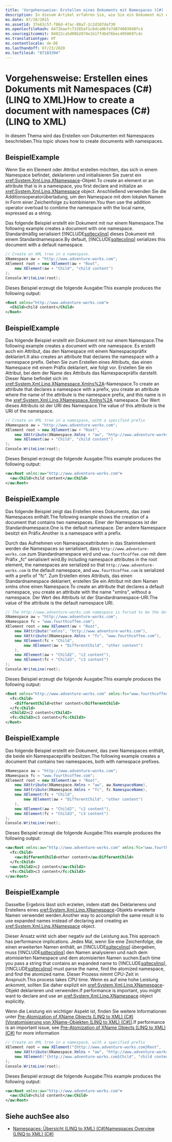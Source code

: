 ```yaml
---
title: 'Vorgehensweise: Erstellen eines Dokuments mit Namespaces (C#) (LINQ to XML)'
description: In diesem Artikel erfahren Sie, wie Sie ein Dokument mit einem Namespace in LINQ to XML in C# erstellen, indem Sie ein XNamespace-Objekt verwenden, um den Namespace mit dem lokalen Namen zu kombinieren.
ms.date: 07/20/2015
ms.assetid: 37e63c57-f86d-47ac-88a7-2c2d107def30
ms.openlocfilehash: 6472baefc73285af1c6dca0bfe7d874003940fc4
ms.sourcegitcommit: 04022ca5d00b2074e1b1ffdbd76bec4950697c4c
ms.translationtype: HT
ms.contentlocale: de-DE
ms.lasthandoff: 07/23/2020
ms.locfileid: "87103394"
---
```

# <a name="how-to-create-a-document-with-namespaces-c-linq-to-xml"></a><span data-ttu-id="f687b-103">Vorgehensweise: Erstellen eines Dokuments mit Namespaces (C#) (LINQ to XML)</span><span class="sxs-lookup"><span data-stu-id="f687b-103">How to create a document with namespaces (C#) (LINQ to XML)</span></span>
<span data-ttu-id="f687b-104">In diesem Thema wird das Erstellen von Dokumenten mit Namespaces beschrieben.</span><span class="sxs-lookup"><span data-stu-id="f687b-104">This topic shows how to create documents with namespaces.</span></span>  
  
## <a name="example"></a><span data-ttu-id="f687b-105">Beispiel</span><span class="sxs-lookup"><span data-stu-id="f687b-105">Example</span></span>  
 <span data-ttu-id="f687b-106">Wenn Sie ein Element oder Attribut erstellen möchten, das sich in einem Namespace befindet, deklarieren und initialisieren Sie zuerst ein <xref:System.Xml.Linq.XNamespace>-Objekt.</span><span class="sxs-lookup"><span data-stu-id="f687b-106">To create an element or an attribute that is in a namespace, you first declare and initialize an <xref:System.Xml.Linq.XNamespace> object.</span></span> <span data-ttu-id="f687b-107">Anschließend verwenden Sie die Additionsoperatorüberladung, um den Namespace mit dem lokalen Namen in Form einer Zeichenfolge zu kombinieren.</span><span class="sxs-lookup"><span data-stu-id="f687b-107">You then use the addition operator overload to combine the namespace with the local name, expressed as a string.</span></span>  
  
 <span data-ttu-id="f687b-108">Das folgende Beispiel erstellt ein Dokument mit nur einem Namespace.</span><span class="sxs-lookup"><span data-stu-id="f687b-108">The following example creates a document with one namespace.</span></span> <span data-ttu-id="f687b-109">Standardmäßig serialisiert [!INCLUDE[sqltecxlinq](~/includes/sqltecxlinq-md.md)] dieses Dokument mit einem Standardnamespace.</span><span class="sxs-lookup"><span data-stu-id="f687b-109">By default, [!INCLUDE[sqltecxlinq](~/includes/sqltecxlinq-md.md)] serializes this document with a default namespace.</span></span>  
  
```csharp  
// Create an XML tree in a namespace.  
XNamespace aw = "http://www.adventure-works.com";  
XElement root = new XElement(aw + "Root",  
    new XElement(aw + "Child", "child content")  
);  
Console.WriteLine(root);  
```  
  
 <span data-ttu-id="f687b-110">Dieses Beispiel erzeugt die folgende Ausgabe:</span><span class="sxs-lookup"><span data-stu-id="f687b-110">This example produces the following output:</span></span>  
  
```xml  
<Root xmlns="http://www.adventure-works.com">  
  <Child>child content</Child>  
</Root>  
```  
  
## <a name="example"></a><span data-ttu-id="f687b-111">Beispiel</span><span class="sxs-lookup"><span data-stu-id="f687b-111">Example</span></span>  
 <span data-ttu-id="f687b-112">Das folgende Beispiel erstellt ein Dokument mit nur einem Namespace.</span><span class="sxs-lookup"><span data-stu-id="f687b-112">The following example creates a document with one namespace.</span></span> <span data-ttu-id="f687b-113">Es erstellt auch ein Attribut, das den Namespace mit einem Namespacepräfix deklariert.</span><span class="sxs-lookup"><span data-stu-id="f687b-113">It also creates an attribute that declares the namespace with a namespace prefix.</span></span> <span data-ttu-id="f687b-114">Gehen Sie zum Erstellen eines Attributs, das einen Namespace mit einem Präfix deklariert, wie folgt vor. Erstellen Sie ein Attribut, bei dem der Name des Attributs das Namespacepräfix darstellt. Dieser Name befindet sich im <xref:System.Xml.Linq.XNamespace.Xmlns%2A>-Namespace.</span><span class="sxs-lookup"><span data-stu-id="f687b-114">To create an attribute that declares a namespace with a prefix, you create an attribute where the name of the attribute is the namespace prefix, and this name is in the <xref:System.Xml.Linq.XNamespace.Xmlns%2A> namespace.</span></span> <span data-ttu-id="f687b-115">Der Wert dieses Attributs ist der URI des Namespace.</span><span class="sxs-lookup"><span data-stu-id="f687b-115">The value of this attribute is the URI of the namespace.</span></span>  
  
```csharp  
// Create an XML tree in a namespace, with a specified prefix  
XNamespace aw = "http://www.adventure-works.com";  
XElement root = new XElement(aw + "Root",  
    new XAttribute(XNamespace.Xmlns + "aw", "http://www.adventure-works.com"),  
    new XElement(aw + "Child", "child content")  
);  
Console.WriteLine(root);  
```  
  
 <span data-ttu-id="f687b-116">Dieses Beispiel erzeugt die folgende Ausgabe:</span><span class="sxs-lookup"><span data-stu-id="f687b-116">This example produces the following output:</span></span>  
  
```xml  
<aw:Root xmlns:aw="http://www.adventure-works.com">  
  <aw:Child>child content</aw:Child>  
</aw:Root>  
```  
  
## <a name="example"></a><span data-ttu-id="f687b-117">Beispiel</span><span class="sxs-lookup"><span data-stu-id="f687b-117">Example</span></span>  
 <span data-ttu-id="f687b-118">Das folgende Beispiel zeigt das Erstellen eines Dokuments, das zwei Namespaces enthält.</span><span class="sxs-lookup"><span data-stu-id="f687b-118">The following example shows the creation of a document that contains two namespaces.</span></span> <span data-ttu-id="f687b-119">Einer der Namespaces ist der Standardnamespace.</span><span class="sxs-lookup"><span data-stu-id="f687b-119">One is the default namespace.</span></span> <span data-ttu-id="f687b-120">Der andere Namespace besitzt ein Präfix.</span><span class="sxs-lookup"><span data-stu-id="f687b-120">Another is a namespace with a prefix.</span></span>  
  
 <span data-ttu-id="f687b-121">Durch das Aufnehmen von Namespaceattributen in das Stammelement werden die Namespaces so serialisiert, dass `http://www.adventure-works.com` zum Standardnamespace wird und `www.fourthcoffee.com` mit dem Präfix „fc“ serialisiert wird.</span><span class="sxs-lookup"><span data-stu-id="f687b-121">By including namespace attributes in the root element, the namespaces are serialized so that `http://www.adventure-works.com` is the default namespace, and `www.fourthcoffee.com` is serialized with a prefix of "fc".</span></span> <span data-ttu-id="f687b-122">Zum Erstellen eines Attributs, das einen Standardnamespace deklariert, erstellen Sie ein Attribut mit dem Namen  <legacyBold>xmlns</legacyBold> ohne einen Namespace.</span><span class="sxs-lookup"><span data-stu-id="f687b-122">To create an attribute that declares a default namespace, you create an attribute with the name "xmlns", without a namespace.</span></span> <span data-ttu-id="f687b-123">Der Wert des Attributs ist der Standardnamespace-URI.</span><span class="sxs-lookup"><span data-stu-id="f687b-123">The value of the attribute is the default namespace URI.</span></span>  
  
```csharp  
// The http://www.adventure-works.com namespace is forced to be the default namespace.  
XNamespace aw = "http://www.adventure-works.com";  
XNamespace fc = "www.fourthcoffee.com";  
XElement root = new XElement(aw + "Root",  
    new XAttribute("xmlns", "http://www.adventure-works.com"),  
    new XAttribute(XNamespace.Xmlns + "fc", "www.fourthcoffee.com"),  
    new XElement(fc + "Child",  
        new XElement(aw + "DifferentChild", "other content")  
    ),  
    new XElement(aw + "Child2", "c2 content"),  
    new XElement(fc + "Child3", "c3 content")  
);  
Console.WriteLine(root);  
```  
  
 <span data-ttu-id="f687b-124">Dieses Beispiel erzeugt die folgende Ausgabe:</span><span class="sxs-lookup"><span data-stu-id="f687b-124">This example produces the following output:</span></span>  
  
```xml  
<Root xmlns="http://www.adventure-works.com" xmlns:fc="www.fourthcoffee.com">  
  <fc:Child>  
    <DifferentChild>other content</DifferentChild>  
  </fc:Child>  
  <Child2>c2 content</Child2>  
  <fc:Child3>c3 content</fc:Child3>  
</Root>  
```  
  
## <a name="example"></a><span data-ttu-id="f687b-125">Beispiel</span><span class="sxs-lookup"><span data-stu-id="f687b-125">Example</span></span>  
 <span data-ttu-id="f687b-126">Das folgende Beispiel erstellt ein Dokument, das zwei Namespaces enthält, die beide ein Namespacepräfix besitzen.</span><span class="sxs-lookup"><span data-stu-id="f687b-126">The following example creates a document that contains two namespaces, both with namespace prefixes.</span></span>  
  
```csharp  
XNamespace aw = "http://www.adventure-works.com";  
XNamespace fc = "www.fourthcoffee.com";  
XElement root = new XElement(aw + "Root",  
    new XAttribute(XNamespace.Xmlns + "aw", aw.NamespaceName),  
    new XAttribute(XNamespace.Xmlns + "fc", fc.NamespaceName),  
    new XElement(fc + "Child",  
        new XElement(aw + "DifferentChild", "other content")  
    ),  
    new XElement(aw + "Child2", "c2 content"),  
    new XElement(fc + "Child3", "c3 content")  
);  
Console.WriteLine(root);  
```  
  
 <span data-ttu-id="f687b-127">Dieses Beispiel erzeugt die folgende Ausgabe:</span><span class="sxs-lookup"><span data-stu-id="f687b-127">This example produces the following output:</span></span>  
  
```xml  
<aw:Root xmlns:aw="http://www.adventure-works.com" xmlns:fc="www.fourthcoffee.com">  
  <fc:Child>  
    <aw:DifferentChild>other content</aw:DifferentChild>  
  </fc:Child>  
  <aw:Child2>c2 content</aw:Child2>  
  <fc:Child3>c3 content</fc:Child3>  
</aw:Root>  
```  
  
## <a name="example"></a><span data-ttu-id="f687b-128">Beispiel</span><span class="sxs-lookup"><span data-stu-id="f687b-128">Example</span></span>  
 <span data-ttu-id="f687b-129">Dasselbe Ergebnis lässt sich erzielen, indem statt des Deklarierens und Erstellens eines <xref:System.Xml.Linq.XNamespace>-Objekts erweiterte Namen verwendet werden.</span><span class="sxs-lookup"><span data-stu-id="f687b-129">Another way to accomplish the same result is to use expanded names instead of declaring and creating an <xref:System.Xml.Linq.XNamespace> object.</span></span>  
  
 <span data-ttu-id="f687b-130">Dieser Ansatz wirkt sich aber negativ auf die Leistung aus.</span><span class="sxs-lookup"><span data-stu-id="f687b-130">This approach has performance implications.</span></span> <span data-ttu-id="f687b-131">Jedes Mal, wenn Sie eine Zeichenfolge, die einen erweiterten Namen enthält, an [!INCLUDE[sqltecxlinq](~/includes/sqltecxlinq-md.md)] übergeben, muss [!INCLUDE[sqltecxlinq](~/includes/sqltecxlinq-md.md)] den Namen analysieren und nach dem atomisierten Namespace und dem atomisierten Namen suchen.</span><span class="sxs-lookup"><span data-stu-id="f687b-131">Each time you pass a string that contains an expanded name to [!INCLUDE[sqltecxlinq](~/includes/sqltecxlinq-md.md)], [!INCLUDE[sqltecxlinq](~/includes/sqltecxlinq-md.md)] must parse the name, find the atomized namespace, and find the atomized name.</span></span> <span data-ttu-id="f687b-132">Dieser Prozess nimmt CPU-Zeit in Anspruch.</span><span class="sxs-lookup"><span data-stu-id="f687b-132">This process takes CPU time.</span></span> <span data-ttu-id="f687b-133">Wenn es auf eine hohe Leistung ankommt, sollten Sie daher explizit ein <xref:System.Xml.Linq.XNamespace>-Objekt deklarieren und verwenden.</span><span class="sxs-lookup"><span data-stu-id="f687b-133">If performance is important, you might want to declare and use an <xref:System.Xml.Linq.XNamespace> object explicitly.</span></span>  
  
 <span data-ttu-id="f687b-134">Wenn die Leistung ein wichtiger Aspekt ist, finden Sie weitere Informationen unter [Pre-Atomization of XName Objects (LINQ to XML) (C#) (Voratomisierung von XName-Objekten (LINQ to XML) (C#))](./pre-atomization-of-xname-objects-linq-to-xml.md).</span><span class="sxs-lookup"><span data-stu-id="f687b-134">If performance is an important issue, see [Pre-Atomization of XName Objects (LINQ to XML) (C#)](./pre-atomization-of-xname-objects-linq-to-xml.md) for more information</span></span>  
  
```csharp  
// Create an XML tree in a namespace, with a specified prefix  
XElement root = new XElement("{http://www.adventure-works.com}Root",  
    new XAttribute(XNamespace.Xmlns + "aw", "http://www.adventure-works.com"),  
    new XElement("{http://www.adventure-works.com}Child", "child content")  
);  
Console.WriteLine(root);  
```  
  
 <span data-ttu-id="f687b-135">Dieses Beispiel erzeugt die folgende Ausgabe:</span><span class="sxs-lookup"><span data-stu-id="f687b-135">This example produces the following output:</span></span>  
  
```xml  
<aw:Root xmlns:aw="http://www.adventure-works.com">  
  <aw:Child>child content</aw:Child>  
</aw:Root>  
```  
  
## <a name="see-also"></a><span data-ttu-id="f687b-136">Siehe auch</span><span class="sxs-lookup"><span data-stu-id="f687b-136">See also</span></span>

- [<span data-ttu-id="f687b-137">Namespaces: Übersicht (LINQ to XML) (C#)</span><span class="sxs-lookup"><span data-stu-id="f687b-137">Namespaces Overview (LINQ to XML) (C#)</span></span>](namespaces-overview-linq-to-xml.md)
